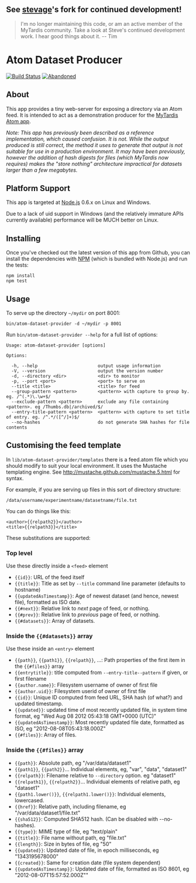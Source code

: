 ## See [stevage](https://github.com/stevage/atom-dataset-provider)'s fork for continued development!

> I'm no longer maintaining this code, or am an active member of the MyTardis community. Take a look at Steve's continued development work. I hear good things about it. -- Tim


Atom Dataset Producer
=====================

[![Build Status](https://secure.travis-ci.org/tjdett/atom-dataset-provider.png)](http://travis-ci.org/tjdett/atom-dataset-provider) [![Abandoned](http://stillmaintained.com/tjdett/atom-dataset-provider.png)](http://stillmaintained.com/tjdett/atom-dataset-provider)


About
-----

This app provides a tiny web-server for exposing a directory via an Atom feed.
It is intended to act as a demonstration producer for the [MyTardis Atom app][atom-app].

*Note: This app has previously been described as a reference implementation, which caused confusion. It is not. While the output produced is still correct, the method it uses to generate that output is not suitable for use in a production environment. It may have been previously, however the addition of hash digests for files (which MyTardis now requires) makes the "store nothing" architecture impractical for datasets larger than a few megabytes.*

Platform Support
----------------

This app is targeted at [Node.js][nodejs] 0.6.x on Linux and Windows.

Due to a lack of uid support in Windows (and the relatively immature APIs
currently available) performance will be MUCH better on Linux.


Installing
----------

Once you've checked out the latest version of this app from Github, you can 
install the dependencies with [NPM][npm] (which is bundled with Node.js) 
and run the tests:

    npm install
    npm test

Usage
-----

To serve up the directory `~/mydir` on port 8001:

    bin/atom-dataset-provider -d ~/mydir -p 8001

Run `bin/atom-dataset-provider --help` for a full list of options:

    Usage: atom-dataset-provider [options]

    Options:

      -h, --help                       output usage information
      -V, --version                    output the version number
      -d, --directory <dir>            <dir> to monitor
      -p, --port <port>                <port> to serve on
      --title <title>                  <title> for feed
      --group-pattern <pattern>        <pattern> with capture to group by. eg. /^(.*)\.\w+$/
      --exclude-pattern <pattern>      exclude any file containing <pattern>. eg /Thumbs.db|/archived/$/
      --entry-title-pattern <pattern>  <pattern> with capture to set title of entry. eg. /^.*/([^/]+)$/
      --no-hashes                      do not generate SHA hashes for file contents


Customising the feed template
-----------------------------

In `lib/atom-dataset-provider/templates` there is a feed.atom file which you should modify to suit your local environment. It uses
the Mustache templating engine. See http://mustache.github.com/mustache.5.html for syntax.

For example, if you are serving up files in this sort of directory structure:

    /data/username/experimentname/datasetname/file.txt

You can do things like this:

    <author>{{relpath2}}</author>
    <title>{{relpath3}}</title>

These substitutions are supported:

### Top level
Use these directly inside a `<feed>` element
* `{{id}}`: URL of the feed itself
* `{{title}}`: Title as set by `--title` command line parameter (defaults to hostname)
* `{{updatedAsTimestamp}}`: Age of newest dataset (and hence, newest file), formatted as ISO date.
* `{{#next}}`: Relative link to *next* page of feed, or nothing.
* `{{#prev}}`: Relative link to *previous* page of feed, or nothing.
* `{{#datasets}}`: Array of datasets.

### Inside the `{{#datasets}}` array
Use these inside an `<entry>` element

* `{{path}}`, `{{path1}}`, `{{relpath}}`, ...: Path properties of the first item in the `{{#files}}` array
* `{{entrytitle}}`: title computed from `--entry-title--pattern` if given, or first filename 
* `{{author.name}}`: Filesystem username of owner of first file
* `{{author.uid}}`: Filesystem userid of owner of first file
* `{{id}}`: Unique ID computed from feed URL, SHA hash (of what?) and updated timestamp. 
* `{{updated}}`: updated time of most recently updated file, in system time format, eg "Wed Aug 08 2012 05:43:18 GMT+0000 (UTC)"
* `{{updatedAsTimestamp}}`: Most recently updated file date, formatted as ISO, eg "2012-08-08T05:43:18.000Z"
* `{{#files}}`: Array of files.

### Inside the `{{#files}}` array

* `{{path}}`: Absolute path, eg "/var/data/dataset1"
* `{{path1}}`, `{{path2}}`... Individual elements, eg, "var", "data", "dataset1"
* `{{relpath}}`: Filename relative to `--directory` option. eg "dataset1"
* `{{relpath1}}`, `{{relpath2}}`... Individual elements of relative path, eg "dataset1"
* `{{path1.lower()}}`, `{{relpath1.lower()}}`: Individual elements, lowercased. 
* `{{href}}`: Relative path, including filename, eg "/var/data/dataset1/file.txt"
* `{{sha512}}`: Computed SHA512 hash. (Can be disabled with --no-hashes).
* `{{type}}`: MIME type of file, eg "text/plain"
* `{{title}}`: File name without path, eg "file.txt"
* `{{length}}`: Size in bytes of file, eg "50"
* `{{updated}}`: Updated date of file, in epoch milliseconds, eg "1343195678000"
* `{{created}}`: Same for creation date (file system dependent)
* `{{updatedAsTimestamp}}`: Updated date of file, formatted as ISO 8601, eg "2012-08-07T15:57:52.000Z""


[atom-app]: https://github.com/tjdett/mytardis-app-atom
[nodejs]: http://nodejs.org/
[npm]: http://npmjs.org/
